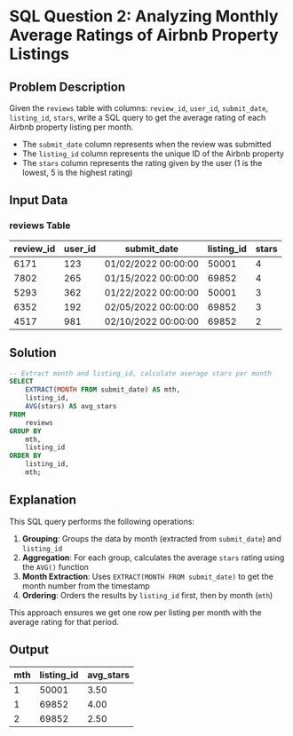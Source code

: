 # SQL Question 2: Analyzing Monthly Average Ratings of Airbnb Property Listings

## Problem Description

Given the `reviews` table with columns: `review_id`, `user_id`, `submit_date`, `listing_id`, `stars`, write a SQL query to get the average rating of each Airbnb property listing per month.

- The `submit_date` column represents when the review was submitted
- The `listing_id` column represents the unique ID of the Airbnb property
- The `stars` column represents the rating given by the user (1 is the lowest, 5 is the highest rating)

## Input Data

### reviews Table

| review_id | user_id | submit_date         | listing_id | stars |
|-----------|---------|--------------------|------------|-------|
| 6171      | 123     | 01/02/2022 00:00:00| 50001      | 4     |
| 7802      | 265     | 01/15/2022 00:00:00| 69852      | 4     |
| 5293      | 362     | 01/22/2022 00:00:00| 50001      | 3     |
| 6352      | 192     | 02/05/2022 00:00:00| 69852      | 3     |
| 4517      | 981     | 02/10/2022 00:00:00| 69852      | 2     |

## Solution

```sql
-- Extract month and listing_id, calculate average stars per month
SELECT
    EXTRACT(MONTH FROM submit_date) AS mth,
    listing_id,
    AVG(stars) AS avg_stars
FROM
    reviews
GROUP BY
    mth,
    listing_id
ORDER BY
    listing_id,
    mth;
```

## Explanation

This SQL query performs the following operations:

1. **Grouping**: Groups the data by month (extracted from `submit_date`) and `listing_id`
2. **Aggregation**: For each group, calculates the average `stars` rating using the `AVG()` function
3. **Month Extraction**: Uses `EXTRACT(MONTH FROM submit_date)` to get the month number from the timestamp
4. **Ordering**: Orders the results by `listing_id` first, then by month (`mth`)

This approach ensures we get one row per listing per month with the average rating for that period.

## Output

| mth | listing_id | avg_stars |
|-----|------------|-----------|
| 1   | 50001      | 3.50      |
| 1   | 69852      | 4.00      |
| 2   | 69852      | 2.50      |
